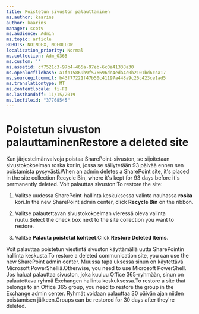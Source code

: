 ```yaml
---
title: Poistetun sivuston palauttaminen
ms.author: kaarins
author: kaarins
manager: scotv
ms.audience: Admin
ms.topic: article
ROBOTS: NOINDEX, NOFOLLOW
localization_priority: Normal
ms.collection: Adm_O365
ms.custom: ''
ms.assetid: cf7521c3-97b4-465a-97eb-6c0a41338a30
ms.openlocfilehash: a1fb15869b9f576696de4eda4c0b2101bd6cca17
ms.sourcegitcommit: b43f77221f47b50c41197a448a9c26c423ce1ad5
ms.translationtype: MT
ms.contentlocale: fi-FI
ms.lasthandoff: 11/15/2019
ms.locfileid: "37768545"
---
```

# <a name="restore-a-deleted-site"></a><span data-ttu-id="33c9c-102">Poistetun sivuston palauttaminen</span><span class="sxs-lookup"><span data-stu-id="33c9c-102">Restore a deleted site</span></span>

<span data-ttu-id="33c9c-103">Kun järjestelmänvalvoja poistaa SharePoint-sivuston, se sijoitetaan sivustokokoelman roska koriin, jossa se säilytetään 93 päivää ennen sen poistamista pysyvästi.</span><span class="sxs-lookup"><span data-stu-id="33c9c-103">When an admin deletes a SharePoint site, it's placed in the site collection Recycle Bin, where it's kept for 93 days before it's permanently deleted.</span></span> <span data-ttu-id="33c9c-104">Voit palauttaa sivuston:</span><span class="sxs-lookup"><span data-stu-id="33c9c-104">To restore the site:</span></span>
  
1. <span data-ttu-id="33c9c-105">Valitse uudessa SharePoint-hallinta keskuksessa valinta nauhassa **roska** kori.</span><span class="sxs-lookup"><span data-stu-id="33c9c-105">In the new SharePoint admin center, click **Recycle Bin** on the ribbon.</span></span> 
    
2. <span data-ttu-id="33c9c-106">Valitse palautettavan sivustokokoelman vieressä oleva valinta ruutu.</span><span class="sxs-lookup"><span data-stu-id="33c9c-106">Select the check box next to the site collection you want to restore.</span></span>
    
3. <span data-ttu-id="33c9c-107">Valitse **Palauta poistetut kohteet**.</span><span class="sxs-lookup"><span data-stu-id="33c9c-107">Click **Restore Deleted Items**.</span></span>
    
<span data-ttu-id="33c9c-108">Voit palauttaa poistetun viestintä sivuston käyttämällä uutta SharePointin hallinta keskusta.</span><span class="sxs-lookup"><span data-stu-id="33c9c-108">To restore a deleted communication site, you can use the new SharePoint admin center.</span></span> <span data-ttu-id="33c9c-109">Muussa tapa uksessa sinun on käytettävä Microsoft PowerShelliä.</span><span class="sxs-lookup"><span data-stu-id="33c9c-109">Otherwise, you need to use Microsoft PowerShell.</span></span> <span data-ttu-id="33c9c-110">Jos haluat palauttaa sivuston, joka kuuluu Office 365-ryhmään, sinun on palautettava ryhmä Exchangen hallinta keskuksessa.</span><span class="sxs-lookup"><span data-stu-id="33c9c-110">To restore a site that belongs to an Office 365 group, you need to restore the group in the Exchange admin center.</span></span> <span data-ttu-id="33c9c-111">Ryhmät voidaan palauttaa 30 päivän ajan niiden poistamisen jälkeen.</span><span class="sxs-lookup"><span data-stu-id="33c9c-111">Groups can be restored for 30 days after they're deleted.</span></span>
  

